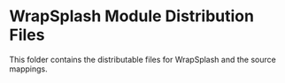 # WrapSplash Module Distribution Files
This folder contains the distributable files for WrapSplash and the source mappings.
